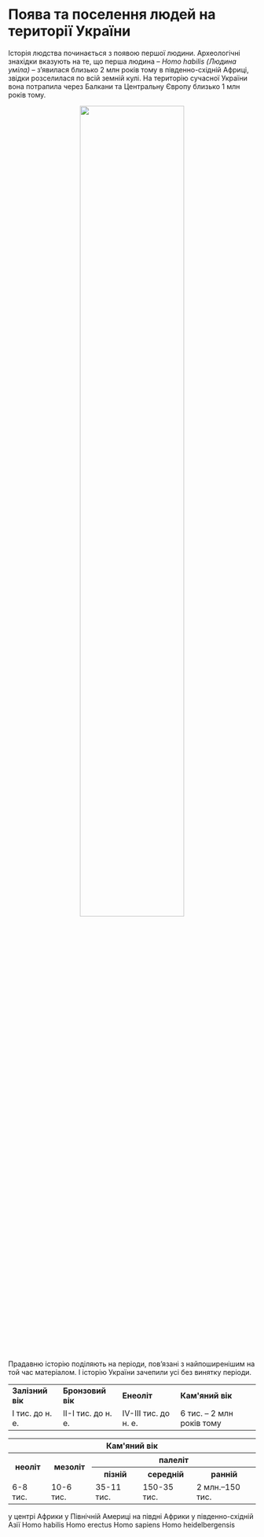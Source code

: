 Поява та поселення людей на території України
=============================================
Історія людства починається з появою першої людини. Археологічні
знахідки вказують на те, що перша людина – *Homo habilis (Людина
уміла)* – з’явилася близько 2 млн років тому в південно-східній Африці,
звідки розселилася по всій земній кулі. На територію сучасної України
вона потрапила через Балкани та Центральну Європу близько 1 млн років
тому.


<div class="remodal-bg">
  <p align="center">
  <a href="#modal"><img src='images/homo_habillis1' width="65%" onmouseover="this.src='images/homo_habillis2.png';" onmouseout="this.src='images/homo_habillis1.png';" /></a>
  </p>
</div>


<div class="remodal-wrapper" style="display: none;"><div class="remodal" data-remodal-id="modal" style="visibility: visible;">
  <h1>Remodal</h1>
  <p>
    Flat, responsive, lightweight, fast, easy customizable modal window plugin
    with declarative state notation and hash tracking.
  </p>
  <p>
    Minified version size: ~4kb
  </p>
  <br>
  <a class="remodal-cancel" href="#">Cancel</a>
  <a class="remodal-confirm" href="#">OK</a>
<a href="#" class="remodal-close"></a></div></div>


Прадавню історію поділяють на періоди, пов’язані з найпоширенішим на той
час матеріалом. І історію України зачепили усі без винятку періоди.

<div class="centered-table-wrapper">
<table class="centered-table">
<tr>
    <td><b>Залізний вік</b></td>
    <td><b>Бронзовий вік</b></td>
    <td><b>Енеоліт</b></td>
    <td><b>Кам'яний вік</b></td>
</tr>
<tr>
    <td>I тис. до н. е.</td>
    <td>II-I тис. до н. е.</td>
    <td>IV-III тис. до н. е.</td>
    <td>6 тис. – 2 млн років тому</td>    
</tr>
</table>
</div>

<div class="centered-table-wrapper">
<table class="centered-table">
 <tr>
    <th colspan="5">Кам'яний вік</th>
  </tr>
  <tr>
    <th rowspan="2">неоліт</th>
    <th rowspan="2">мезоліт</th>
    <th colspan="3">палеліт</th>
  </tr>
    <th>пізній</th>
    <th>середній</th>
    <th>ранній</th>
   <tr>
        <td>6-8 тис.</td>
        <td>10-6 тис.</td>
        <td>35-11 тис.</td>
        <td>150-35 тис.</td>
        <td>2 млн.–150 тис.</td>
   </tr>
</table>
</div>



<quiz name="History" correctLabel="correct!" incorrectLabel="incorrect!" checkLabel="check ansert">
<question text="Людство зародилося">
<answer>у центрі Африки</answer>
<answer>у Північній Америці</answer>
<answer correct>на півдні Африки</answer>
<answer>у південно-східній Азії</answer>
</question>
<question text="Наукова назва перших людиноподібних мавп">
<answer correct>Homo habilis </answer>
<answer>Homo erectus</answer>
<answer>Homo sapiens</answer>
<answer>Homo heidelbergensis</answer>
</question>
</quiz>
